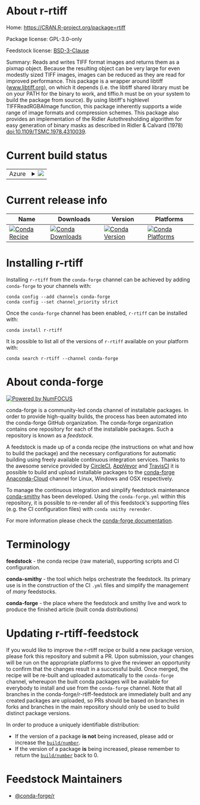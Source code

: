 About r-rtiff
=============

Home: https://CRAN.R-project.org/package=rtiff

Package license: GPL-3.0-only

Feedstock license: [BSD-3-Clause](https://github.com/conda-forge/r-rtiff-feedstock/blob/master/LICENSE.txt)

Summary: Reads and writes TIFF format images and returns them as a pixmap object. Because the resulting object can be very large for even modestly sized TIFF images, images can be reduced as they are read for improved performance.  This package is a wrapper around libtiff (www.libtiff.org), on which it depends (i.e. the libtiff shared library must be on your PATH for the binary to work, and tiffio.h must be on your system to build the package from source). By using libtiff's highlevel TIFFReadRGBAImage function, this package inherently supports a wide range of image formats and compression schemes. This package also provides an implementation of the Ridler Autothresholding algorithm for easy generation of binary masks as described in Ridler & Calvard (1978) <doi:10.1109/TSMC.1978.4310039>.

Current build status
====================


<table>
    
  <tr>
    <td>Azure</td>
    <td>
      <details>
        <summary>
          <a href="https://dev.azure.com/conda-forge/feedstock-builds/_build/latest?definitionId=8322&branchName=master">
            <img src="https://dev.azure.com/conda-forge/feedstock-builds/_apis/build/status/r-rtiff-feedstock?branchName=master">
          </a>
        </summary>
        <table>
          <thead><tr><th>Variant</th><th>Status</th></tr></thead>
          <tbody><tr>
              <td>linux_64_r_base4.0</td>
              <td>
                <a href="https://dev.azure.com/conda-forge/feedstock-builds/_build/latest?definitionId=8322&branchName=master">
                  <img src="https://dev.azure.com/conda-forge/feedstock-builds/_apis/build/status/r-rtiff-feedstock?branchName=master&jobName=linux&configuration=linux_64_r_base4.0" alt="variant">
                </a>
              </td>
            </tr><tr>
              <td>linux_64_r_base4.1</td>
              <td>
                <a href="https://dev.azure.com/conda-forge/feedstock-builds/_build/latest?definitionId=8322&branchName=master">
                  <img src="https://dev.azure.com/conda-forge/feedstock-builds/_apis/build/status/r-rtiff-feedstock?branchName=master&jobName=linux&configuration=linux_64_r_base4.1" alt="variant">
                </a>
              </td>
            </tr><tr>
              <td>osx_64_r_base4.0</td>
              <td>
                <a href="https://dev.azure.com/conda-forge/feedstock-builds/_build/latest?definitionId=8322&branchName=master">
                  <img src="https://dev.azure.com/conda-forge/feedstock-builds/_apis/build/status/r-rtiff-feedstock?branchName=master&jobName=osx&configuration=osx_64_r_base4.0" alt="variant">
                </a>
              </td>
            </tr><tr>
              <td>osx_64_r_base4.1</td>
              <td>
                <a href="https://dev.azure.com/conda-forge/feedstock-builds/_build/latest?definitionId=8322&branchName=master">
                  <img src="https://dev.azure.com/conda-forge/feedstock-builds/_apis/build/status/r-rtiff-feedstock?branchName=master&jobName=osx&configuration=osx_64_r_base4.1" alt="variant">
                </a>
              </td>
            </tr><tr>
              <td>win_64_r_base4.0</td>
              <td>
                <a href="https://dev.azure.com/conda-forge/feedstock-builds/_build/latest?definitionId=8322&branchName=master">
                  <img src="https://dev.azure.com/conda-forge/feedstock-builds/_apis/build/status/r-rtiff-feedstock?branchName=master&jobName=win&configuration=win_64_r_base4.0" alt="variant">
                </a>
              </td>
            </tr><tr>
              <td>win_64_r_base4.1</td>
              <td>
                <a href="https://dev.azure.com/conda-forge/feedstock-builds/_build/latest?definitionId=8322&branchName=master">
                  <img src="https://dev.azure.com/conda-forge/feedstock-builds/_apis/build/status/r-rtiff-feedstock?branchName=master&jobName=win&configuration=win_64_r_base4.1" alt="variant">
                </a>
              </td>
            </tr>
          </tbody>
        </table>
      </details>
    </td>
  </tr>
</table>

Current release info
====================

| Name | Downloads | Version | Platforms |
| --- | --- | --- | --- |
| [![Conda Recipe](https://img.shields.io/badge/recipe-r--rtiff-green.svg)](https://anaconda.org/conda-forge/r-rtiff) | [![Conda Downloads](https://img.shields.io/conda/dn/conda-forge/r-rtiff.svg)](https://anaconda.org/conda-forge/r-rtiff) | [![Conda Version](https://img.shields.io/conda/vn/conda-forge/r-rtiff.svg)](https://anaconda.org/conda-forge/r-rtiff) | [![Conda Platforms](https://img.shields.io/conda/pn/conda-forge/r-rtiff.svg)](https://anaconda.org/conda-forge/r-rtiff) |

Installing r-rtiff
==================

Installing `r-rtiff` from the `conda-forge` channel can be achieved by adding `conda-forge` to your channels with:

```
conda config --add channels conda-forge
conda config --set channel_priority strict
```

Once the `conda-forge` channel has been enabled, `r-rtiff` can be installed with:

```
conda install r-rtiff
```

It is possible to list all of the versions of `r-rtiff` available on your platform with:

```
conda search r-rtiff --channel conda-forge
```


About conda-forge
=================

[![Powered by NumFOCUS](https://img.shields.io/badge/powered%20by-NumFOCUS-orange.svg?style=flat&colorA=E1523D&colorB=007D8A)](http://numfocus.org)

conda-forge is a community-led conda channel of installable packages.
In order to provide high-quality builds, the process has been automated into the
conda-forge GitHub organization. The conda-forge organization contains one repository
for each of the installable packages. Such a repository is known as a *feedstock*.

A feedstock is made up of a conda recipe (the instructions on what and how to build
the package) and the necessary configurations for automatic building using freely
available continuous integration services. Thanks to the awesome service provided by
[CircleCI](https://circleci.com/), [AppVeyor](https://www.appveyor.com/)
and [TravisCI](https://travis-ci.com/) it is possible to build and upload installable
packages to the [conda-forge](https://anaconda.org/conda-forge)
[Anaconda-Cloud](https://anaconda.org/) channel for Linux, Windows and OSX respectively.

To manage the continuous integration and simplify feedstock maintenance
[conda-smithy](https://github.com/conda-forge/conda-smithy) has been developed.
Using the ``conda-forge.yml`` within this repository, it is possible to re-render all of
this feedstock's supporting files (e.g. the CI configuration files) with ``conda smithy rerender``.

For more information please check the [conda-forge documentation](https://conda-forge.org/docs/).

Terminology
===========

**feedstock** - the conda recipe (raw material), supporting scripts and CI configuration.

**conda-smithy** - the tool which helps orchestrate the feedstock.
                   Its primary use is in the construction of the CI ``.yml`` files
                   and simplify the management of *many* feedstocks.

**conda-forge** - the place where the feedstock and smithy live and work to
                  produce the finished article (built conda distributions)


Updating r-rtiff-feedstock
==========================

If you would like to improve the r-rtiff recipe or build a new
package version, please fork this repository and submit a PR. Upon submission,
your changes will be run on the appropriate platforms to give the reviewer an
opportunity to confirm that the changes result in a successful build. Once
merged, the recipe will be re-built and uploaded automatically to the
`conda-forge` channel, whereupon the built conda packages will be available for
everybody to install and use from the `conda-forge` channel.
Note that all branches in the conda-forge/r-rtiff-feedstock are
immediately built and any created packages are uploaded, so PRs should be based
on branches in forks and branches in the main repository should only be used to
build distinct package versions.

In order to produce a uniquely identifiable distribution:
 * If the version of a package **is not** being increased, please add or increase
   the [``build/number``](https://docs.conda.io/projects/conda-build/en/latest/resources/define-metadata.html#build-number-and-string).
 * If the version of a package **is** being increased, please remember to return
   the [``build/number``](https://docs.conda.io/projects/conda-build/en/latest/resources/define-metadata.html#build-number-and-string)
   back to 0.

Feedstock Maintainers
=====================

* [@conda-forge/r](https://github.com/conda-forge/r/)

